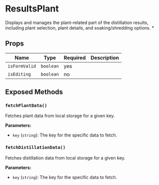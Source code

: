 # ResultsPlant

Displays and manages the plant-related part of the distillation results, including plant selection, plant details, and soaking/shredding options.
 *

## Props

| Name | Type | Required | Description |
|------|------|----------|-------------|
| `isFormValid` | `boolean` | yes |  |
| `isEditing` | `boolean` | no |  |

## Exposed Methods

### `fetchPlantData()`
Fetches plant data from local storage for a given key.

**Parameters:**
- `key` (`string`): The key for the specific data to fetch.

### `fetchDistillationData()`
Fetches distillation data from local storage for a given key.

**Parameters:**
- `key` (`string`): The key for the specific data to fetch.
